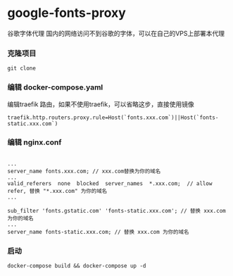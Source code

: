 # google-fonts-proxy  
谷歌字体代理
国内的网络访问不到谷歌的字体，可以在自己的VPS上部署本代理


### 克隆项目
```
git clone 
```

### 编辑 docker-compose.yaml
编辑traefik 路由，如果不使用traefik，可以省略这步，直接使用镜像 
```
traefik.http.routers.proxy.rule=Host(`fonts.xxx.com`)||Host(`fonts-static.xxx.com`)
```

### 编辑 nginx.conf
```

...
server_name fonts.xxx.com; // xxx.com替换为你的域名
...
valid_referers  none  blocked  server_names  *.xxx.com;  // allow refer, 替换 "*.xxx.com" 为你的域名
...

sub_filter 'fonts.gstatic.com' 'fonts-static.xxx.com'; // 替换 xxx.com 为你的域名
...
server_name fonts-static.xxx.com; // 替换 xxx.com 为你的域名

```

### 启动
```
docker-compose build && docker-compose up -d
```
